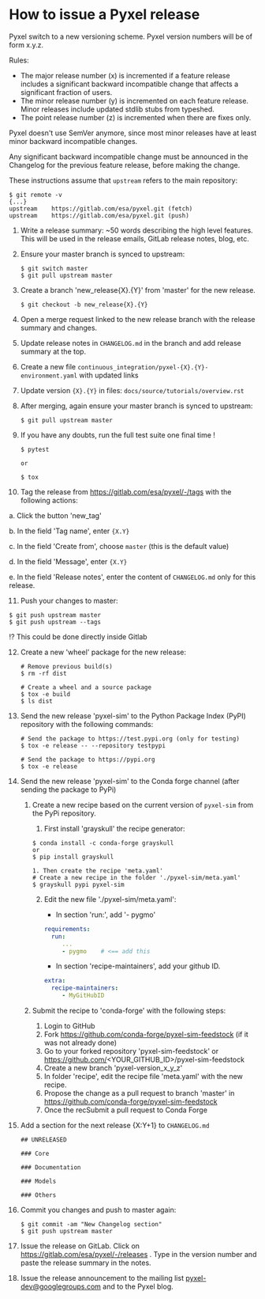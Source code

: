 # How to issue a Pyxel release

Pyxel switch to a new versioning scheme. Pyxel version numbers will be of form x.y.z.

Rules:

- The major release number (x) is incremented if a feature release includes a significant
backward incompatible change that affects a significant fraction of users.
- The minor release number (y) is incremented on each feature release.
Minor releases include updated stdlib stubs from typeshed.
- The point release number (z) is incremented when there are fixes only.

Pyxel doesn't use SemVer anymore, since most minor releases have at least minor backward incompatible changes.

Any significant backward incompatible change must be announced in the Changelog for the previous feature release,
before making the change.

These instructions assume that `upstream` refers to the main repository:

```fish
$ git remote -v
{...}
upstream	https://gitlab.com/esa/pyxel.git (fetch)
upstream	https://gitlab.com/esa/pyxel.git (push)
```

1. Write a release summary: ~50 words describing the high level features. This will be used in the release emails, 
GitLab release notes, blog, etc.

2. Ensure your master branch is synced to upstream:

   ```fish
   $ git switch master
   $ git pull upstream master
   ```

3. Create a branch 'new_release{X}.{Y}' from 'master' for the new release.

   ```fish
   $ git checkout -b new_release{X}.{Y}
   ```

4. Open a merge request linked to the new release branch with the release summary and changes.

5. Update release notes in `CHANGELOG.md` in the branch and add release summary at the top.

6. Create a new file `continuous_integration/pyxel-{X}.{Y}-environment.yaml` with updated links

7. Update version `{X}.{Y}` in files: `docs/source/tutorials/overview.rst`

8. After merging, again ensure your master branch is synced to upstream:

   ```fish
   $ git pull upstream master
   ```

9. If you have any doubts, run the full test suite one final time !

   ```fish
   $ pytest

   or

   $ tox
   ```

10. Tag the release from https://gitlab.com/esa/pyxel/-/tags with the following actions:

   a. Click the button 'new_tag'

   b. In the field 'Tag name', enter `{X.Y}`

   c. In the field 'Create from', choose `master` (this is the default value)

   d. In the field 'Message', enter `{X.Y}`

   e. In the field 'Release notes', enter the content of `CHANGELOG.md` only for this release.

11. Push your changes to master:
   ```fish
   $ git push upstream master
   $ git push upstream --tags
   ```
   :interrobang: This could be done directly inside Gitlab

12. Create a new 'wheel' package for the new release:
    ```fish
    # Remove previous build(s)
    $ rm -rf dist
    
    # Create a wheel and a source package
    $ tox -e build
    $ ls dist
    ``` 

13. Send the new release 'pyxel-sim' to the Python Package Index (PyPI) repository with
    the following commands:
       ```fish
       # Send the package to https://test.pypi.org (only for testing)
       $ tox -e release -- --repository testpypi

       # Send the package to https://pypi.org
       $ tox -e release
       ```
   
14. Send the new release 'pyxel-sim' to the Conda forge channel (after sending the 
    package to PyPi)
   
    1. Create a new recipe based on the current version of `pyxel-sim` from the PyPi
       repository.
   
       1. First install 'grayskull' the recipe generator:
       ```fish
       $ conda install -c conda-forge grayskull
       or
       $ pip install grayskull
      
       1. Then create the recipe 'meta.yaml'
       # Create a new recipe in the folder './pyxel-sim/meta.yaml'
       $ grayskull pypi pyxel-sim
       ```
      
       2. Edit the new file './pyxel-sim/meta.yaml':
          * In section 'run:', add '- pygmo'
          ```yaml
          requirements:
            run:
               ...
               - pygmo    # <== add this
          ```
         
          * In section 'recipe-maintainers', add your github ID.
          ```yaml
          extra:
            recipe-maintainers:
               - MyGitHubID
          ```
    2. Submit the recipe to 'conda-forge' with the following steps:
       1. Login to GitHub
       2. Fork https://github.com/conda-forge/pyxel-sim-feedstock (if it was not already done)
       3. Go to your forked repository 'pyxel-sim-feedstock' or https://github.com/<YOUR_GITHUB_ID>/pyxel-sim-feedstock
       4. Create a new branch 'pyxel-version_x_y_z'
       5. In folder 'recipe', edit the recipe file 'meta.yaml' with the new recipe.
       6. Propose the change as a pull request to branch 'master' in https://github.com/conda-forge/pyxel-sim-feedstock
       7. Once the recSubmit a pull request to Conda Forge

15. Add a section for the next release {X:Y+1} to `CHANGELOG.md`

     ```fish
     ## UNRELEASED

     ### Core

     ### Documentation
    
     ### Models
    
     ### Others
     ```

16. Commit you changes and push to master again:
     ```fish
     $ git commit -am "New Changelog section"
     $ git push upstream master
     ```

17. Issue the release on GitLab.
    Click on https://gitlab.com/esa/pyxel/-/releases . Type in the version number and paste the release summary in the notes.

18. Issue the release announcement to the mailing list pyxel-dev@googlegroups.com and to the Pyxel blog.
